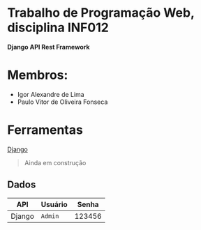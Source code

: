 # Trabalho de Programação Web, disciplina INF012

**Django API Rest Framework**


# Membros:

- Igor Alexandre de Lima
- Paulo Vitor de Oliveira Fonseca

# Ferramentas

[Django](https://djangoproject.com/)

> Ainda em construção


## Dados


|       API         |Usuário|Senha|
|----------------|-------------------------------|-----------------------------|
|Django|`Admin`            |123456           |           

